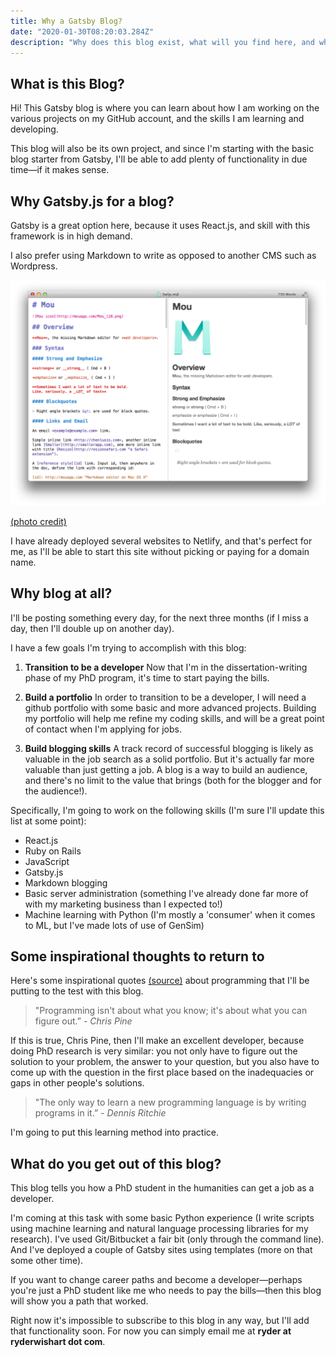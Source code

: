```yaml
---
title: Why a Gatsby Blog?
date: "2020-01-30T08:20:03.284Z"
description: "Why does this blog exist, what will you find here, and what do you get out of it?"
---
```

## What is this Blog?

Hi! This Gatsby blog is where you can learn about how I am working on the various projects on my GitHub account, and the skills I am learning and developing.

This blog will also be its own project, and since I'm starting with the basic blog starter from Gatsby, I'll be able to add plenty of functionality in due time—if it makes sense.

## Why Gatsby.js for a blog?

Gatsby is a great option here, because it uses React.js, and skill with this framework is in high demand.

I also prefer using Markdown to write as opposed to another CMS such as Wordpress.

![An example of Markdown](./markdown-example-medium.png)

[(photo credit)](https://miro.medium.com/max/1400/0*lzRmzAy5OICef7rK.png)

I have already deployed several websites to Netlify, and that's perfect for me, as I'll be able to start this site without picking or paying for a domain name.

## Why blog at all?

I'll be posting something every day, for the next three months (if I miss a day, then I'll double up on another day).

I have a few goals I'm trying to accomplish with this blog:

1. **Transition to be a developer** Now that I'm in the dissertation-writing phase of my PhD program, it's time to start paying the bills.

2. **Build a portfolio** In order to transition to be a developer, I will need a github portfolio with some basic and more advanced projects. Building my portfolio will help me refine my coding skills, and will be a great point of contact when I'm applying for jobs.

3. **Build blogging skills** A track record of successful blogging is likely as valuable in the job search as a solid portfolio. But it's actually far more valuable than just getting a job. A blog is a way to build an audience, and there's no limit to the value that brings (both for the blogger and for the audience!).

Specifically, I'm going to work on the following skills (I'm sure I'll update this list at some point):

- React.js
- Ruby on Rails
- JavaScript
- Gatsby.js
- Markdown blogging
- Basic server administration (something I've already done far more of with my marketing business than I expected to!)
- Machine learning with Python (I'm mostly a 'consumer' when it comes to ML, but I've made lots of use of GenSim)

## Some inspirational thoughts to return to

Here's some inspirational quotes [(source)](https://dev.to/jeremycmorgan/7-great-programming-quotes-o95) about programming that I'll be putting to the test with this blog.

>"Programming isn't about what you know; it's about what you can figure out.” _- Chris Pine_

If this is true, Chris Pine, then I'll make an excellent developer, because doing PhD research is very similar: you not only have to figure out the solution to your problem, the answer to your question, but you also have to come up with the question in the first place based on the inadequacies or gaps in other people's solutions.

>"The only way to learn a new programming language is by writing programs in it.” _- Dennis Ritchie_

I'm going to put this learning method into practice.

## What do you get out of this blog?

This blog tells you how a PhD student in the humanities can get a job as a developer.

I'm coming at this task with some basic Python experience (I write scripts using machine learning and natural language processing libraries for my research). I've used Git/Bitbucket a fair bit (only through the command line). And I've deployed a couple of Gatsby sites using templates (more on that some other time). 

If you want to change career paths and become a developer—perhaps you're just a PhD student like me who needs to pay the bills—then this blog will show you a path that worked.

Right now it's impossible to subscribe to this blog in any way, but I'll add that functionality soon. For now you can simply email me at **ryder at ryderwishart dot com**.
